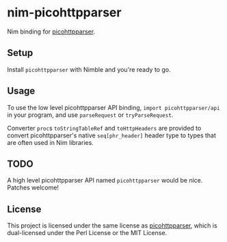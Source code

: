 # nim-picohttpparser
Nim binding for [picohttpparser](https://github.com/h2o/picohttpparser).

## Setup
Install `picohttpparser` with Nimble and you're ready to go.

## Usage
To use the low level picohttpparser API binding, `import picohttpparser/api`
in your program, and use `parseRequest` or `tryParseRequest`.

Converter `proc`s `toStringTableRef` and `toHttpHeaders` are provided to
convert picohttpparser's native `seq[phr_header]` header type to types that
are often used in Nim libraries.

## TODO
A high level picohttpparser API named `picohttpparser` would be nice. Patches
welcome!

## License
This project is licensed under the same license as
[picohttpparser](https://github.com/h2o/picohttpparser), which is
dual-licensed under the Perl License or the MIT License.
